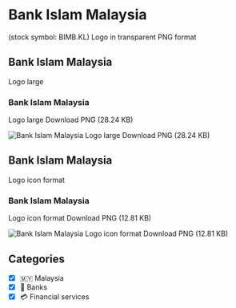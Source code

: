 # Bank Islam Malaysia
 (stock symbol: BIMB.KL) Logo in transparent PNG format

## Bank Islam Malaysia
 Logo large

### Bank Islam Malaysia
 Logo large Download PNG (28.24 KB)

![Bank Islam Malaysia
 Logo large Download PNG (28.24 KB)](/img/orig/BIMB.KL_BIG-17d9090a.png)

## Bank Islam Malaysia
 Logo icon format

### Bank Islam Malaysia
 Logo icon format Download PNG (12.81 KB)

![Bank Islam Malaysia
 Logo icon format Download PNG (12.81 KB)](/img/orig/BIMB.KL-22163c81.png)



## Categories
- [x] 🇲🇾 Malaysia
- [x] 🏦 Banks
- [x] 💳 Financial services
